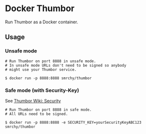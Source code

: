 # Docker Thumbor

Run Thumbor as a Docker container.

## Usage


### Unsafe mode


```
# Run Thumbor on port 8888 in unsafe mode.
# In unsafe mode URLs don't need to be signed so anybody
# might use your Thumbor service.

$ docker run -p 8888:8888 smrchy/thumbor

```

### Safe mode (with Security-Key)

See [Thumbor Wiki: Security](https://github.com/thumbor/thumbor/wiki/Security)

```
# Run Thumbor on port 8888 in safe mode.
# All URLs need to be signed.

$ docker run -p 8888:8888 -e SECURITY_KEY=yourSecurityKeyABC123 smrchy/thumbor

```

